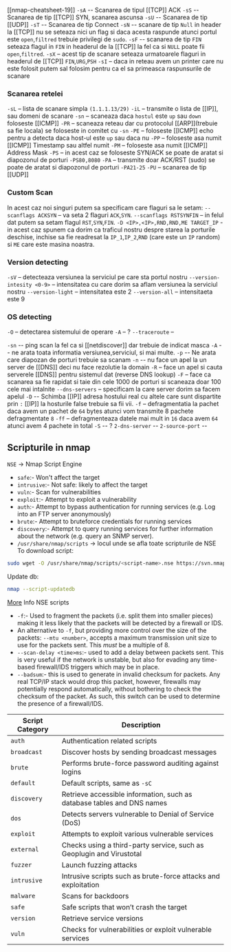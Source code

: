 [[nmap-cheatsheet-19]]
`-sA` -- Scanarea de tipul [[TCP]] ACK
`-sS` -- Scanarea de tip [[TCP]] SYN,  scanarea ascunsa 
`-sU` -- Scanarea de tip [[UDP]]
`-sT` -- Scanarea de tip Connect 
`-sN` -- scanare de tip `Null` in header la [[TCP]] nu se seteaza nici un flag si daca acesta raspunde atunci portul este `open`,`filtred` trebuie privilegi de `sudo`.
`-sF` -- scanarea de tip `FIN` seteaza flagul in `FIN` in headerul de la [[TCP]] la fel ca si `NULL` poate fii `open`,`filtred`.
`-sX` – acest tip de scanare seteaza urmatoarele flaguri in headerul de [[TCP]] `FIN`,`URG`,`PSH`
`-sI` – daca in reteau avem un printer care nu este folosit putem sal folosim pentru ca el sa primeasca raspunsurile de scanare

### Scanarea retelei
`-sL` – lista de scanare simpla `(1.1.1.13/29)` 
`-iL` – transmite o lista de [[IP]], sau domeni de scanare
`-sn` – scaneaza daca `hostul` este `up` sau `down` foloseste [[ICMP]]
`-PR` – scaneaza reteau dar cu protocolul [[ARP]](trebuie sa fie locala) se foloseste in comitet cu `-sn`
`-PE` – foloseste [[ICMP]] echo pentru a detecta daca host-ul este `up` sau daca nu 
`-PP` – foloseste asa numit [[ICMP]] Timestamp sau altfel numit 
`-PM` – foloseste asa numit [[ICMP]] Address Mask 
`-PS` – in acest caz se foloseste SYN/ACK se poate de aratat si diapozonul de porturi `-PS80,8080`
`-PA` – transmite doar ACK/RST (sudo) se poate de aratat si diapozonul de porturi `-PA21-25`
`-PU` – scanarea de tip [[UDP]] 
### Custom Scan
In acest caz noi singuri putem sa specificam care flaguri sa le setam:
`--scanflags ACKSYN` – va seta 2 flaguri `ACK`,`SYN`.
`--scanflags RSTSYNFIN` – in felul dat putem sa setam flagul `RST`,`SYN`,`FIN`.
`-D <IP>,<IP>,RND,RND,ME TARGET_IP` - in acest caz spunem ca dorim ca traficul nostru despre starea la porturile deschise, inchise sa fie readresat la `IP_1`,`IP_2`,`RND` (care este un `IP` random) si `ME` care este masina noastra.

### Version detecting
`-sV` – detecteaza versiunea la serviciul pe care sta portul nostru
`--version-intesity <0-9>` – intensitatea cu care dorim sa aflam versiunea la serviciul nostru
`--version-light` – intensitatea este 2
`--version-all` – intensitaeta este 9

### OS detecting
`-O` – detectarea sistemului de operare 
`-A` –  ?
`--traceroute` –


`-sn` -- ping scan la fel ca si [[netdiscover]] dar trebuie de indicat masca
`-A` -- ne arata toata informatia versiunea,serviciul, si mai multe.
`-p` -- Ne arata care diapozan de porturi trebuie sa scanam
`-n` -- nu face un apel la un server de [[DNS]] deci nu face rezolutie la domain
`-R` – face un apel si cauta serverele [[DNS]] pentru sistemul dat (reverse DNS lookup)
`-F` – face ca scanarea sa fie rapidat si taie din cele 1000 de porturi si scaneaza doar 100 cele mai intalnite 
`--dns-servers` – specificam la care server dorim sa facem apelul
`-D` -- Schimba [[IP]] adresa hostului real cu altele care sunt dispartite prin `:` [[IP]] la hosturile false trebuie sa fii vii.
`-f` – defragmentatia la pachet daca avem un pachet de `64` bytes atunci vom transmite 8 pachete defragmentate `8`
`-ff` – defragmenteaza datele mai mult in `16` daca avem `64` atunci avem 4 pachete in total
`-S` -- ?
`2-dns-server` -- 
`2-source-port` -- 


## Scripturile in nmap
`NSE` -> Nmap Script Engine
- `safe`:- Won't affect the target
- `intrusive`:- Not safe: likely to affect the target  
- `vuln`:- Scan for vulnerabilities
- `exploit`:- Attempt to exploit a vulnerability
- `auth`:- Attempt to bypass authentication for running services (e.g. Log into an FTP server anonymously)
- `brute`:- Attempt to bruteforce credentials for running services
- `discovery`:- Attempt to query running services for further information about the network (e.g. query an SNMP server).
- `/usr/share/nmap/scripts` -> locul unde se afla toate scripturile de NSE
To download script:
```bash
sudo wget -O /usr/share/nmap/scripts/<script-name>.nse https://svn.nmap.org/nmap/scripts/<script-name>.nse
```
Update db:
```bash
nmap --script-updatedb
```
[More](https://nmap.org/book/nse-usage.html) Info NSE scripts

- `-f`:- Used to fragment the packets (i.e. split them into smaller pieces) making it less likely that the packets will be detected by a firewall or IDS.
- An alternative to `-f`, but providing more control over the size of the packets: `--mtu <number>`, accepts a maximum transmission unit size to use for the packets sent. This _must_ be a multiple of 8.
- `--scan-delay <time>ms`:- used to add a delay between packets sent. This is very useful if the network is unstable, but also for evading any time-based firewall/IDS triggers which may be in place.
- `--badsum`:- this is used to generate in invalid checksum for packets. Any real TCP/IP stack would drop this packet, however, firewalls may potentially respond automatically, without bothering to check the checksum of the packet. As such, this switch can be used to determine the presence of a firewall/IDS.

| Script Category | Description                                                            |
| --------------- | ---------------------------------------------------------------------- |
| `auth`          | Authentication related scripts                                         |
| `broadcast`     | Discover hosts by sending broadcast messages                           |
| `brute`         | Performs brute-force password auditing against logins                  |
| `default`       | Default scripts, same as `-sC`                                         |
| `discovery`     | Retrieve accessible information, such as database tables and DNS names |
| `dos`           | Detects servers vulnerable to Denial of Service (DoS)                  |
| `exploit`       | Attempts to exploit various vulnerable services                        |
| `external`      | Checks using a third-party service, such as Geoplugin and Virustotal   |
| `fuzzer`        | Launch fuzzing attacks                                                 |
| `intrusive`     | Intrusive scripts such as brute-force attacks and exploitation         |
| `malware`       | Scans for backdoors                                                    |
| `safe`          | Safe scripts that won’t crash the target                               |
| `version`       | Retrieve service versions                                              |
| `vuln`          | Checks for vulnerabilities or exploit vulnerable services              |